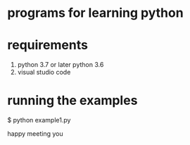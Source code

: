 programs for learning python
============================

requirements
=============
1. python 3.7 or later python 3.6
2. visual studio code


running the examples
=====================
$ python example1.py

happy meeting you